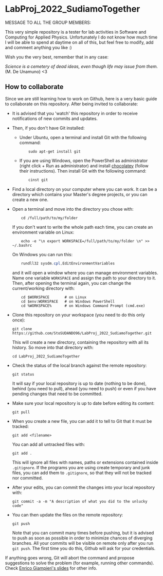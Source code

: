 # LabProj_2022_SudiamoTogether

MESSAGE TO ALL THE GROUP MEMBERS:

This very simple repository is a tester for lab activities in Software and Computing for Applied Physics. Unfortunately I do not know how much time I will be able to spend at daytime on all of this, but feel free to modify, add and comment anything you like :) 

Wish you the very best, remember that in any case:

*Science is a cemetery of dead ideas, even though life may issue from them.* (M. De Unamuno) <3

## How to collaborate

Since we are still learning how to work on Github, here is a very basic guide to collaborate on this repository. After being invited to collaborate:
* It is advised that you 'watch' this repository in order to receive notifications of new commits and updates.
* Then, if you don't have Git installed:
  * Under Ubuntu, open a terminal and install Git with the following command:
    ```shell
        sudo apt-get install git
    ```
  * If you are using Windows, open the PowerShell as administrator (right click + Run as administrator) and install [chocolatey](https://chocolatey.org/install) (follow their instructions). Then install Git with the following command:
    ```powershell
        cinst git
    ```
* Find a local directory on your computer where you can work. It can be a directory which contains your Master's degree projects, or you can create a new one.
* Open a terminal and move into the directory you chose with:
  ```
      cd /full/path/to/my/folder
  ```
  If you don't want to write the whole path each time, you can create an environment variable on Linux:
  ```shell
      echo -e "\n export WORKSPACE=/full/path/to/my/folder \n" >> ~/.bashrc
  ```
  On Windows you can run this:
  ```powershell
      rundll32 sysdm.cpl,EditEnvironmentVariables
  ```
  and it will open a window where you can manage environment variables. Name one variable `WORKSPACE` and assign the path to your directory to it. Then, after opening the terminal again, you can change the current/working directory with:
  ```
      cd $WORKSPACE       # on Linux
      cd $env:WORKSPACE   # on Windows PowerShell
      cd %WORKSPACE%      # on Windows Command Prompt (cmd.exe)
  ```
* Clone this repository on your workspace (you need to do this only once):

      git clone https://github.com/StoSUDANDO96/LabProj_2022_SudiamoTogether.git
  
  This will create a new directory, containing the repository with all its history. So move into that directory with:

      cd LabProj_2022_SudiamoTogether
  
* Check the status of the local branch against the remote repository:

      git status

  It will say if your local repository is up to date (nothing to be done), behind (you need to pull), ahead (you need to push) or even if you have pending changes that need to be committed.

* Make sure your local repository is up to date before editing its content:

      git pull

* When you create a new file, you can add it to tell to Git that it must be tracked:

      git add <filename>

  You can add all untracked files with:
  
      git add .

  This will ignore all files with names, paths or extensions contained inside `.gitignore`. If the programs you are using create temporary and junk files, you can add them to `.gitignore`, so that they will not be tracked nor committed.

* After your edits, you can commit the changes into your local repository with:

      git commit -a -m "A description of what you did to the unlucky code"

* You can then update the files on the remote repository:

      git push

  Note that you can commit many times before pushing, but it is advised to push as soon as possible in order to minimize chances of diverging branches. All your commits will be visible on remote only after you run `git push`. The first time you do this, Github will ask for your credentials.

If anything goes wrong, Git will abort the command and propose suggestions to solve the problem (for example, running other commands). Check [Enrico Giampieri's slides](https://unibodifabiophysics.github.io/programmingCourseDIFA/Lesson_03_version_control.slides.html#/21) for other info.
